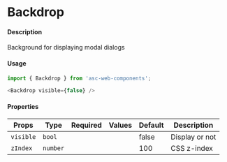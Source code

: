 # Backdrop

#### Description

Background for displaying modal dialogs

#### Usage

```js
import { Backdrop } from 'asc-web-components';

<Backdrop visible={false} />
```

#### Properties

| Props           | Type                      | Required | Values | Default | Description                                      |
| --------------- | ------------------------- | :------: | -------| ------- | ------------------------------------------------ |
| `visible`       | `bool`                    |          |        |  false  | Display or not                                   |
| `zIndex`        | `number`                  |          |        |   100   | CSS z-index                                      |